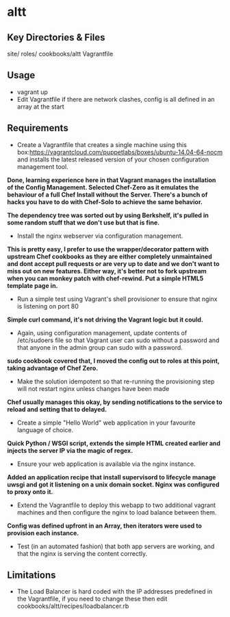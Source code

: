 # altt

## Key Directories & Files

site/
roles/
cookbooks/altt
Vagrantfile

## Usage

* vagrant up
* Edit Vagrantfile if there are network clashes, config is all defined in an array at the start

## Requirements

* Create a Vagrantfile that creates a single machine using this box:https://vagrantcloud.com/puppetlabs/boxes/ubuntu-14.04-64-nocm and installs the latest released version of your chosen configuration management tool.

__Done, learning experience here in that Vagrant manages the installation of the Config Management. Selected Chef-Zero as it emulates the behaviour of a full Chef Install without the Server. There's a bunch of hacks you have to do with Chef-Solo to achieve the same behavior.__

__The dependency tree was sorted out by using Berkshelf, it's pulled in some random stuff that we don't use but that is fine.__

* Install the nginx webserver via configuration management.

__This is pretty easy, I prefer to use the wrapper/decorator pattern with upstream Chef cookbooks as they are either completely unmaintained and dont accept pull requests or are very up to date and we don't want to miss out on new features. Either way, it's better not to fork upstream when you can monkey patch with chef-rewind. Put a simple HTML5 template page in.__

* Run a simple test using Vagrant's shell provisioner to ensure that nginx is listening on port 80

__Simple curl command, it's not driving the Vagrant logic but it could.__

* Again, using configuration management, update contents of /etc/sudoers file so that Vagrant user can sudo without a password and that anyone in the admin group can sudo with a password.

__sudo cookbook covered that, I moved the config out to roles at this point, taking advantage of Chef Zero.__

* Make the solution idempotent so that re-running the provisioning step will not restart nginx unless changes have been made

__Chef usually manages this okay, by sending notifications to the service to reload and setting that to delayed.__

* Create a simple "Hello World" web application in your favourite language of choice.

__Quick Python / WSGI script, extends the simple HTML created earlier and injects the server IP via the magic of regex.__

* Ensure your web application is available via the nginx instance.

__Added an application recipe that install supervisord to lifecycle manage uwsgi and got it listening on a unix domain socket. Nginx was configured to proxy onto it.__

* Extend the Vagrantfile to deploy this webapp to two additional vagrant machines and then configure the nginx to load balance between them.

__Config was defined upfront in an Array, then iterators were used to provision each instance.__

* Test (in an automated fashion) that both app servers are working, and that the nginx is serving the content correctly.

## Limitations

* The Load Balancer is hard coded with the IP addresses predefined in the Vagrantfile, if you need to change these then edit cookbooks/altt/recipes/loadbalancer.rb



